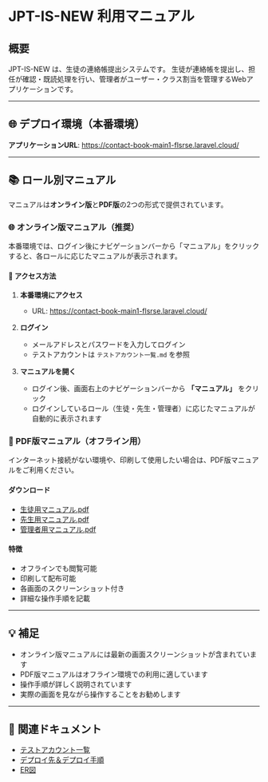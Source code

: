 # JPT-IS-NEW 利用マニュアル

## 概要
JPT-IS-NEW は、生徒の連絡帳提出システムです。
生徒が連絡帳を提出し、担任が確認・既読処理を行い、管理者がユーザー・クラス割当を管理するWebアプリケーションです。

---

## 🌐 デプロイ環境（本番環境）

**アプリケーションURL**: https://contact-book-main1-flsrse.laravel.cloud/

---
## 📚 ロール別マニュアル

マニュアルは**オンライン版**と**PDF版**の2つの形式で提供されています。

### 🌐 オンライン版マニュアル（推奨）

本番環境では、ログイン後にナビゲーションバーから「マニュアル」をクリックすると、各ロールに応じたマニュアルが表示されます。

#### 📖 アクセス方法

1. **本番環境にアクセス**
   - URL: https://contact-book-main1-flsrse.laravel.cloud/

2. **ログイン**
   - メールアドレスとパスワードを入力してログイン
   - テストアカウントは `テストアカウント一覧.md` を参照

3. **マニュアルを開く**
   - ログイン後、画面右上のナビゲーションバーから **「マニュアル」** をクリック
   - ログインしているロール（生徒・先生・管理者）に応じたマニュアルが自動的に表示されます


### 📄 PDF版マニュアル（オフライン用）

インターネット接続がない環境や、印刷して使用したい場合は、PDF版マニュアルをご利用ください。

#### ダウンロード

- [生徒用マニュアル.pdf](./生徒用マニュアル.pdf)
- [先生用マニュアル.pdf](./先生用マニュアル.pdf)
- [管理者用マニュアル.pdf](./管理者用マニュアル.pdf)

#### 特徴
- オフラインでも閲覧可能
- 印刷して配布可能
- 各画面のスクリーンショット付き
- 詳細な操作手順を記載

---

## 💡 補足

- オンライン版マニュアルには最新の画面スクリーンショットが含まれています
- PDF版マニュアルはオフライン環境での利用に適しています
- 操作手順が詳しく説明されています
- 実際の画面を見ながら操作することをお勧めします

---

## 📝 関連ドキュメント

- [テストアカウント一覧](./テストアカウント一覧.md)
- [デプロイ先＆デプロイ手順](./デプロイ先＆デプロイ手順.md)
- [ER図](./er_diagram.md)
